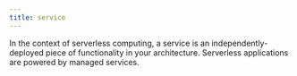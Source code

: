 ```yaml
---
title: service
---
```

In the context of serverless computing, a service is an independently-deployed piece of functionality in your architecture. Serverless applications are powered by managed services.